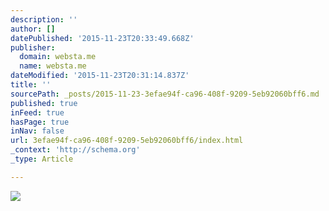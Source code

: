 ```yaml
---
description: ''
author: []
datePublished: '2015-11-23T20:33:49.668Z'
publisher:
  domain: websta.me
  name: websta.me
dateModified: '2015-11-23T20:31:14.837Z'
title: ''
sourcePath: _posts/2015-11-23-3efae94f-ca96-408f-9209-5eb92060bff6.md
published: true
inFeed: true
hasPage: true
inNav: false
url: 3efae94f-ca96-408f-9209-5eb92060bff6/index.html
_context: 'http://schema.org'
_type: Article

---
```

![](https://scontent.cdninstagram.com/hphotos-xfa1/t51.2885-15/e15/11142262_772672339517443_1824518167_n.jpg)